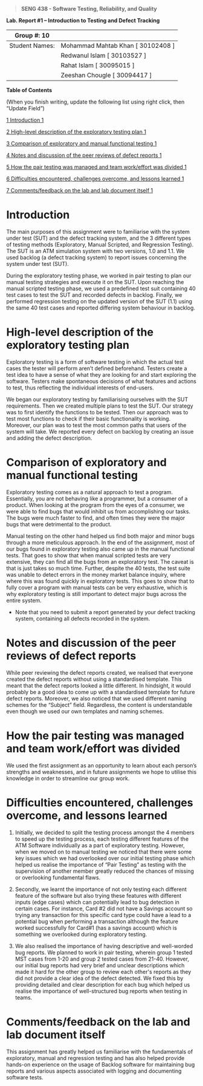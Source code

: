 >   **SENG 438 - Software Testing, Reliability, and Quality**

**Lab. Report \#1 – Introduction to Testing and Defect Tracking**

| Group \#:   10    |   |
|-----------------|---|
| Student Names:  | Mohammad Mahtab Khan [ 30102408 ] |
|                 |  Redwanul Islam [ 30103527 ] |
|                 |  Rahat Islam [ 30095015 ] |
|                 |  Zeeshan Chougle [ 30094417 ] |

**Table of Contents**

(When you finish writing, update the following list using right click, then
“Update Field”)

[1 Introduction	1](#_Toc439194677)

[2 High-level description of the exploratory testing plan	1](#_Toc439194678)

[3 Comparison of exploratory and manual functional testing	1](#_Toc439194679)

[4 Notes and discussion of the peer reviews of defect reports	1](#_Toc439194680)

[5 How the pair testing was managed and team work/effort was
divided	1](#_Toc439194681)

[6 Difficulties encountered, challenges overcome, and lessons
learned	1](#_Toc439194682)

[7 Comments/feedback on the lab and lab document itself	1](#_Toc439194683)

# Introduction

<p>The main purposes of this assignment were to familiarise with the system under test (SUT) and the defect tracking system, and the 3 different types of testing methods (Exploratory, Manual Scripted, and Regression Testing). 
The SUT is an ATM simulation system with two versions, 1.0 and 1.1. We used backlog (a defect tracking system) to report issues concerning the system under test (SUT).
    </p>
<p>

During the exploratory testing phase, we worked in pair testing to plan our manual testing strategies and execute it on the SUT. Upon reaching the manual scripted testing phase, we used a predefined test suit containing 40 test cases to test the SUT and recorded defects in backlog. Finally, we performed regression testing on the updated version of the SUT (1.1) using the same 40 test cases and reported differing system behaviour in backlog.

</p>


# High-level description of the exploratory testing plan

<p>
    Exploratory testing is a form of software testing in which the actual test cases the tester will perform aren’t defined beforehand. Testers create a test idea to have a sense of what they are looking for and start exploring the software. Testers make spontaneous decisions of what features and actions to test, thus reflecting the individual interests of end-users.
</p>

<p>
We began our exploratory testing by familiarising ourselves with the SUT requirements. Then we created multiple plans to test the SUT. Our strategy was to first identify the functions to be tested. Then our approach was to test most functions to check if their basic functionality is working. Moreover, our plan was to test the most common paths that users of the system will take. We reported every defect on backlog by creating an issue and adding the defect description.

</p>

# Comparison of exploratory and manual functional testing

<p>
    Exploratory testing comes as a natural approach to test a program. Essentially, you are not behaving like a programmer, but a consumer of a product. When looking at the program from the eyes of a consumer, we were able to find bugs that would inhibit us from accomplishing our tasks. The bugs were much faster to find, and often times they were the major bugs that were detrimental to the product.
    </p>
<p>

Manual testing on the other hand helped us find both major and minor bugs through a more meticulous approach. In the end of the assignment, most of our bugs found in exploratory testing also came up in the manual functional tests. That goes to show that when manual scripted tests are very extensive, they can find all the bugs from an exploratory test. The caveat is that is just takes so much time. Further, despite the 40 tests, the test suite was unable to detect errors in the money market balance inquiry, where where this was found quickly in exploratory tests. This goes to show that to fully cover a program with manual tests can be very exhaustive, which is why exploratory testing is still important to detect major bugs across the entire system.


</p>

-   Note that you need to submit a report generated by your defect tracking
    system, containing all defects recorded in the system.

# Notes and discussion of the peer reviews of defect reports

<p>
While peer reviewing the defect reports created, we realised that everyone created the defect reports without using a standardised template. This meant that the defect reports looked a little different. In hindsight, it would probably be a good idea to come up with a standardised template for future defect reports. Moreover, we also noticed that we used different naming schemes for the “Subject” field. Regardless, the content is understandable even though we used our own templates and naming schemes.
</p>

# How the pair testing was managed and team work/effort was divided 

<p>
We used the first assignment as an opportunity to learn about each person’s strengths and weaknesses, and in future assignments we hope to utilise this knowledge in order to streamline our group work.

</p>

# Difficulties encountered, challenges overcome, and lessons learned


1. Initially, we decided to split the testing process amongst the 4 members to speed up the testing process, each testing different features of the ATM Software individually as a part of exploratory testing. However, when we moved on to manual testing we noticed that there were some key issues which we had overlooked over our initial testing phase which helped us realise the importance of “Pair Testing” as testing with the supervision of another member greatly reduced the chances of missing or overlooking fundamental flaws.
 
2. Secondly, we learnt the importance of not only testing each different feature of the software but also trying these features with different inputs (edge cases) which can potentially lead to bug detection in certain cases. For instance, Card #2 did not have a Savings account so trying any transaction for this specific card type could have a lead to a potential bug when performing a transaction although the feature worked successfully for Card#1 (has a savings account) which is something we overlooked during exploratory testing.
 
 3. We also realised the importance of having descriptive and well-worded bug reports. We planned to work in pair testing, wherein group 1 tested MST cases from 1-20 and group 2 tested cases from 21-40. However, our initial bug reports had very brief and unclear descriptions which made it hard for the other group to review each other's reports as they did not provide a clear idea of the defect detected. We fixed this by providing detailed and clear description for each bug which helped us realise the importance of well-structured bug reports when testing in teams.


# Comments/feedback on the lab and lab document itself

This assignment has greatly helped us familiarise with the fundamentals of exploratory, manual and regression testing and has also helped provide hands-on experience on the usage of Backlog software for maintaining bug reports and various aspects associated with logging and documenting software tests.
